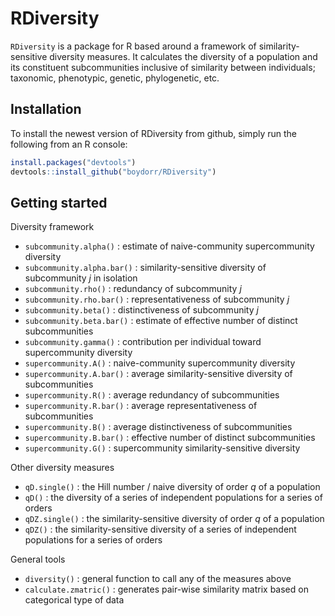 # RDiversity

`RDiversity` is a package for R based around a framework of similarity-sensitive diversity measures. It calculates the diversity of a population and its constituent subcommunities inclusive of similarity between individuals; taxonomic, phenotypic, genetic, phylogenetic, etc. 

## Installation

To install the newest version of RDiversity from github, simply run the following from an R console:
```r
install.packages("devtools")
devtools::install_github("boydorr/RDiversity")
```

## Getting started

Diversity framework
* `subcommunity.alpha()` : estimate of naive-community supercommunity diversity 
* `subcommunity.alpha.bar()` : similarity-sensitive diversity of subcommunity *j* in isolation
* `subcommunity.rho()` : redundancy of subcommunity *j*
* `subcommunity.rho.bar()` : representativeness of subcommunity *j*
* `subcommunity.beta()` : distinctiveness of subcommunity *j*
* `subcommunity.beta.bar()` : estimate of effective number of distinct subcommunities
* `subcommunity.gamma()` : contribution per individual toward supercommunity diversity 
* `supercommunity.A()` : naive-community supercommunity diversity 
* `supercommunity.A.bar()` : average similarity-sensitive diversity of subcommunities 
* `supercommunity.R()` : average redundancy of subcommunities
* `supercommunity.R.bar()` : average representativeness of subcommunities
* `supercommunity.B()` : average distinctiveness of subcommunities
* `supercommunity.B.bar()` : effective number of distinct subcommunities 
* `supercommunity.G()` : supercommunity similarity-sensitive diversity 

Other diversity measures
* `qD.single()` : the Hill number / naive diversity of order *q* of a population
* `qD()` : the diversity of a series of independent populations for a series of orders
* `qDZ.single()` : the similarity-sensitive diversity of order *q* of a population
* `qDZ()` : the similarity-sensitive diversity of a series of independent populations for a series of orders

General tools
* `diversity()` : general function to call any of the measures above
* `calculate.zmatric()` : generates pair-wise similarity matrix based on categorical type of data
